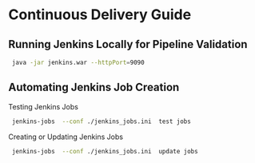 # Continuous Delivery Guide

## Running Jenkins Locally for Pipeline Validation

```bash
 java -jar jenkins.war --httpPort=9090
```


## Automating Jenkins Job Creation

Testing Jenkins Jobs

```bash
 jenkins-jobs  --conf ./jenkins_jobs.ini  test jobs
```

Creating or Updating Jenkins Jobs

```bash
 jenkins-jobs  --conf ./jenkins_jobs.ini  update jobs
```



